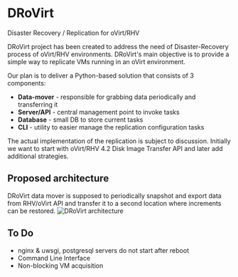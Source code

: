 # DRoVirt
Disaster Recovery / Replication for oVirt/RHV

DRoVirt project has been created to address the need of Disaster-Recovery process of oVirt/RHV environments.
DRoVirt's main objective is to provide a simple way to replicate VMs running in an oVirt environment.

Our plan is to deliver a Python-based solution that consists of 3 components:

* **Data-mover** - responsible for grabbing data periodically and transferring it
* **Server/API** - central management point to invoke tasks
* **Database** - small DB to store current tasks
* **CLI** - utility to easier manage the replication configuration tasks

The actual implementation of the replication is subject to discussion. Initially we want to start with oVirt/RHV 4.2 Disk Image Transfer API and later add additional strategies.

## Proposed architecture

DRoVirt data mover is supposed to periodically snapshot and export data from RHV/oVirt API and transfer it to a second location where increments can be restored.
![DRoVirt architecture](https://raw.githubusercontent.com/Storware/drovirt/master/img/DRoVirt-architecture.png)


## To Do
* nginx & uwsgi, postgresql servers do not start after reboot 
* Command Line Interface
* Non-blocking VM acquisition

